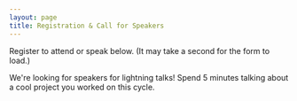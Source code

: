 ```yaml
---
layout: page
title: Registration & Call for Speakers
---
```


Register to attend or speak below. (It may take a second for the form to load.)

We're looking for speakers for lightning talks! Spend 5 minutes talking about a cool project you worked on this cycle.

<script type='text/javascript' src='https://d1aqhv4sn5kxtx.cloudfront.net/actiontag/at.js' crossorigin='anonymous'></script>
 <div class="ngp-form"
    data-form-url="https://actions.everyaction.com/v1/Forms/sj29rgu1Y0ykdtCeSiFEFQ2"
    data-fastaction-endpoint="https://fastaction.ngpvan.com"
    data-inline-errors="true"
    data-fastaction-nologin="true"
    data-databag="everybody">
</div>